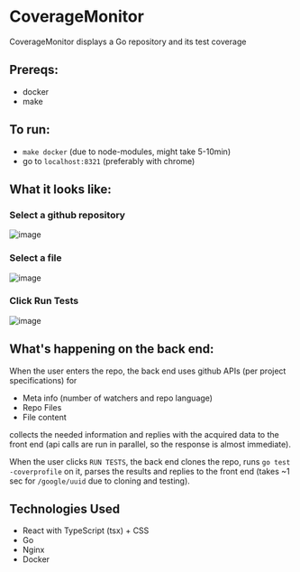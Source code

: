 # CoverageMonitor
CoverageMonitor displays a Go repository and its test coverage

## Prereqs:
* docker
* make

## To run:
* `make docker` (due to node-modules, might take 5-10min)
* go to `localhost:8321` (preferably with chrome)

## What it looks like:

### Select a github repository
![image](https://user-images.githubusercontent.com/53489500/83067744-0f090800-a01c-11ea-80fb-642305b5a7fa.png)

### Select a file
![image](https://user-images.githubusercontent.com/53489500/83067826-2d6f0380-a01c-11ea-960e-358df5d079ed.png)

### Click Run Tests
![image](https://user-images.githubusercontent.com/53489500/83067907-4a0b3b80-a01c-11ea-85fa-b3a3f3f836c4.png)

## What's happening on the back end:
When the user enters the repo, the back end uses github APIs (per project specifications) for
* Meta info (number of watchers and repo language)
* Repo Files
* File content

collects the needed information and replies with the acquired data to the front end (api calls are run in parallel, so the response is almost immediate).

When the user clicks `RUN TESTS`, the back end clones the repo, runs `go test -coverprofile` on it, parses the results and replies to the front end (takes ~1 sec for `/google/uuid` due to cloning and testing).

## Technologies Used
* React with TypeScript (tsx) + CSS
* Go
* Nginx
* Docker
